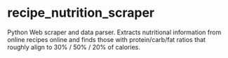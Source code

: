# recipe_nutrition_scraper
Python Web scraper and data parser. Extracts nutritional information from online recipes online and finds those with protein/carb/fat ratios that roughly align to 30% / 50% / 20% of calories.
